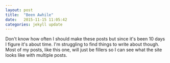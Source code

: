 ```yaml
---
layout: post
title:  "Been Awhile"
date:   2015-11-15 11:05:42
categories: jekyll update
---
```

Don't know how often I should make these posts but since it's been 10 days I figure it's about time. 
I'm struggling to find things to write about though. Most of my posts, like this one, will just be fillers so I can see
what the site looks like with multiple posts. 

[jekyll]:      http://jekyllrb.com
[jekyll-gh]:   https://github.com/jekyll/jekyll
[jekyll-help]: https://github.com/jekyll/jekyll-help